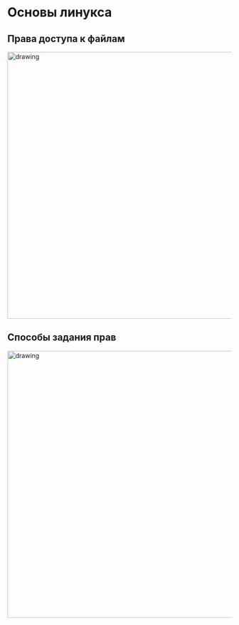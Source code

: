 # Основы линукса

## Права доступа к файлам
<img src="../img/ph.jpg" alt="drawing" width="600"/>

## Способы задания прав
<img src="../img/ph1.jpg" alt="drawing" width="600"/>